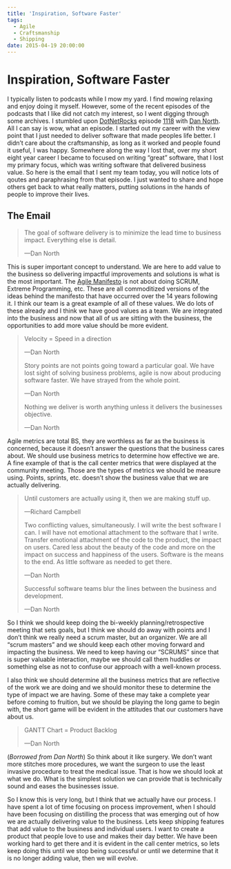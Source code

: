 ```yaml
---
title: 'Inspiration, Software Faster'
tags:
  - Agile
  - Craftsmanship
  - Shipping
date: 2015-04-19 20:00:00
---
```


# Inspiration, Software Faster

I typically listen to podcasts while I mow my yard. I find mowing relaxing and
enjoy doing it myself. However, some of the recent episodes of the podcasts that
I like did not catch my interest, so I went digging through some archives. I
stumbled upon [DotNetRocks](http://www.dotnetrocks.com/) episode [1118](http://www.dotnetrocks.com/default.aspx?showNum=1118) with [Dan North](http://dannorth.net/). All I can say is wow,
what an episode. I started out my career with the view point that I just needed
to deliver software that made peoples life better. I didn’t care about the
craftsmanship, as long as it worked and people found it useful, I was happy.
Somewhere along the way I lost that, over my short eight year career I became
to focused on writing “great” software, that I lost my primary focus, which
was writing software that delivered business value. So here is the email
that I sent my team today, you will notice lots of qoutes and paraphrasing
from that episode. I just wanted to share and hope others get back to what
really matters, putting solutions in the hands of people to improve their
lives.

<div class="section" id="the-email">

## The Email

> <div>
> 
> The goal of software delivery is to minimize the lead time to business
> impact. Everything else is detail.
> 
> —Dan North
> 
> </div>

This is super important concept to understand. We are here to add value to the
business so delivering impactful improvements and solutions is what is the most
important. The [Agile Manifesto](http://agilemanifesto.org/) is not about doing SCRUM, Extreme Programming,
etc. These are all commoditized versions of the ideas behind the manifesto that
have occurred over the 14 years following it. I think our team is a great
example of all of these values. We do lots of these already and I think we have
good values as a team. We are integrated into the business and now that all of
us are sitting with the business, the opportunities to add more value should
be more evident.

> <div>
> 
> Velocity = Speed in a direction
> 
> —Dan North
> 
> </div>
> <div>
> 
> Story points are not points going toward a particular goal. We have lost
> sight of solving business problems, agile is now about producing software
> faster. We have strayed from the whole point.
> 
> —Dan North
> 
> </div>
> <div>
> 
> Nothing we deliver is worth anything unless it delivers the businesses
> objective.
> 
> —Dan North
> 
> </div>

Agile metrics are total BS, they are worthless as far as the business is
concerned, because it doesn’t answer the questions that the business cares
about. We should use business metrics to determine how effective we are.
A fine example of that is the call center metrics that were displayed at the
community meeting. Those are the types of metrics we should be measure using.
Points, sprints, etc. doesn’t show the business value that we are actually
delivering.

> <div>
> 
> Until customers are actually using it,
> then we are making stuff up.
> 
> —Richard Campbell
> 
> </div>
> <div>
> 
> Two conflicting values, simultaneously. I will write the best software I
> can. I will have not emotional attachment to the software that I write.
> Transfer emotional attachment of the code to the product, the impact on
> users. Cared less about the beauty of the code and more on the impact on
> success and happiness of the users. Software is the means to the end.
> As little software as needed to get there.
> 
> —Dan North
> 
> </div>
> <div>
> 
> Successful software teams blur the lines between the business
> and development.
> 
> —Dan North
> 
> </div>

So I think we should keep doing the bi-weekly planning/retrospective meeting
that sets goals, but I think we should do away with points and I don’t think we
really need a scrum master, but an organizer. We are all “scrum masters” and we
should keep each other moving forward and impacting the business. We need to
keep having our “SCRUMS” since that is super valuable interaction, maybe we
should call them huddles or something else as not to confuse our approach with
a well-known process.

I also think we should determine all the business metrics that are reflective
of the work we are doing and we should monitor these to determine the type of
impact we are having. Some of these may take a complete year before coming to
fruition, but we should be playing the long game to begin with, the short game
will be evident in the attitudes that our customers have about us.

> <div>
> 
> GANTT Chart = Product Backlog
> 
> —Dan North
> 
> </div>

(_Borrowed from Dan North_) So think about it like surgery.  We don’t want more
stitches more procedures, we want the surgeon to use the least invasive
procedure to treat the medical issue. That is how we should look at what we do.
What is the simplest solution we can provide that is technically sound and eases
the businesses issue.

So I know this is very long, but I think that we actually have our process.
I have spent a lot of time focusing on process improvement, when I should have
been focusing on distilling the process that was emerging out of how we are
actually delivering value to the business. Lets keep shipping features that add
value to the business and individual users. I want to create a product that
people love to use and makes their day better. We have been working hard to get
there and it is evident in the call center metrics, so lets keep doing this
until we stop being successful or until we determine that it is no longer
adding value, then we will evolve.

</div>